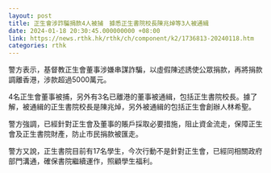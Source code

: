 ```yaml
---
layout: post
title: 正生會涉詐騙捐款4人被捕　據悉正生書院校長陳兆焯等3人被通緝
date: 2024-01-18 20:30:45.000000000 +08:00
link: https://news.rthk.hk/rthk/ch/component/k2/1736813-20240118.htm
categories: rthk
---
```


警方表示，基督教正生會董事涉嫌串謀詐騙，以虛假陳述誘使公眾捐款，再將捐款調離香港，涉款超過5000萬元。

4名正生會董事被捕，另外有3名已離港的董事被通緝，包括正生書院校長。據了解，被通緝的正生書院校長是陳兆焯，另外被通緝的包括正生會創辦人林希聖。

警方強調，已經針對正生會及董事的賬戶採取必要措施，阻止資金流走，保障正生會及正生書院財產，防止市民捐款被匯走。

警方又說，正生書院目前有17名學生，今次行動不是針對正生會，已經同相關政府部門溝通，確保書院繼續運作，照顧學生福利。
